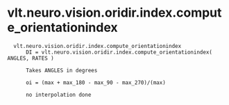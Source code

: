 # vlt.neuro.vision.oridir.index.compute_orientationindex

```
  vlt.neuro.vision.oridir.index.compute_orientationindex
      DI = vlt.neuro.vision.oridir.index.compute_orientationindex( ANGLES, RATES )
 
      Takes ANGLES in degrees
 
      oi = (max + max_180 - max_90 - max_270)/(max)
 
      no interpolation done

```
